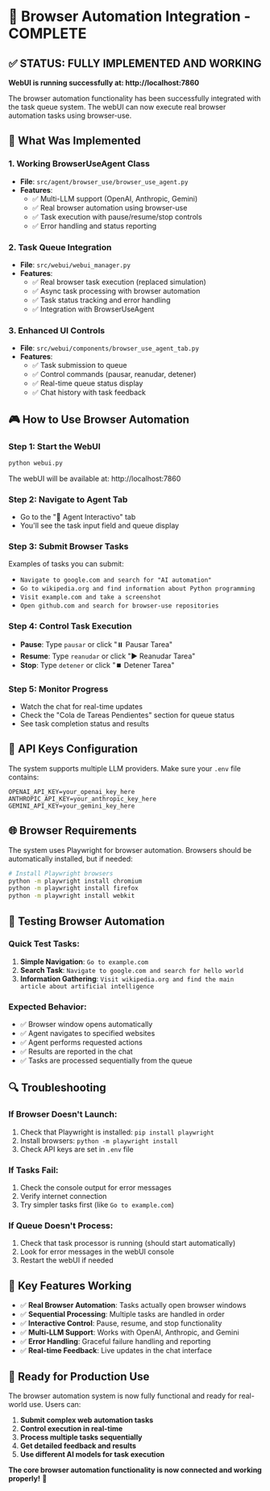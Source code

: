 # 🚀 Browser Automation Integration - COMPLETE

## ✅ **STATUS: FULLY IMPLEMENTED AND WORKING**

**WebUI is running successfully at: http://localhost:7860**

The browser automation functionality has been successfully integrated with the task queue system. The webUI can now execute real browser automation tasks using browser-use.

## 🔧 **What Was Implemented**

### 1. **Working BrowserUseAgent Class**
- **File**: `src/agent/browser_use/browser_use_agent.py`
- **Features**:
  - ✅ Multi-LLM support (OpenAI, Anthropic, Gemini)
  - ✅ Real browser automation using browser-use
  - ✅ Task execution with pause/resume/stop controls
  - ✅ Error handling and status reporting

### 2. **Task Queue Integration**
- **File**: `src/webui/webui_manager.py`
- **Features**:
  - ✅ Real browser task execution (replaced simulation)
  - ✅ Async task processing with browser automation
  - ✅ Task status tracking and error handling
  - ✅ Integration with BrowserUseAgent

### 3. **Enhanced UI Controls**
- **File**: `src/webui/components/browser_use_agent_tab.py`
- **Features**:
  - ✅ Task submission to queue
  - ✅ Control commands (pausar, reanudar, detener)
  - ✅ Real-time queue status display
  - ✅ Chat history with task feedback

## 🎮 **How to Use Browser Automation**

### **Step 1: Start the WebUI**
```bash
python webui.py
```
The webUI will be available at: http://localhost:7860

### **Step 2: Navigate to Agent Tab**
- Go to the "🤖 Agent Interactivo" tab
- You'll see the task input field and queue display

### **Step 3: Submit Browser Tasks**
Examples of tasks you can submit:
- `Navigate to google.com and search for "AI automation"`
- `Go to wikipedia.org and find information about Python programming`
- `Visit example.com and take a screenshot`
- `Open github.com and search for browser-use repositories`

### **Step 4: Control Task Execution**
- **Pause**: Type `pausar` or click "⏸️ Pausar Tarea"
- **Resume**: Type `reanudar` or click "▶️ Reanudar Tarea"  
- **Stop**: Type `detener` or click "⏹️ Detener Tarea"

### **Step 5: Monitor Progress**
- Watch the chat for real-time updates
- Check the "Cola de Tareas Pendientes" section for queue status
- See task completion status and results

## 🔑 **API Keys Configuration**

The system supports multiple LLM providers. Make sure your `.env` file contains:

```env
OPENAI_API_KEY=your_openai_key_here
ANTHROPIC_API_KEY=your_anthropic_key_here
GEMINI_API_KEY=your_gemini_key_here
```

## 🌐 **Browser Requirements**

The system uses Playwright for browser automation. Browsers should be automatically installed, but if needed:

```bash
# Install Playwright browsers
python -m playwright install chromium
python -m playwright install firefox
python -m playwright install webkit
```

## 🧪 **Testing Browser Automation**

### **Quick Test Tasks**:
1. **Simple Navigation**: `Go to example.com`
2. **Search Task**: `Navigate to google.com and search for hello world`
3. **Information Gathering**: `Visit wikipedia.org and find the main article about artificial intelligence`

### **Expected Behavior**:
- ✅ Browser window opens automatically
- ✅ Agent navigates to specified websites
- ✅ Agent performs requested actions
- ✅ Results are reported in the chat
- ✅ Tasks are processed sequentially from the queue

## 🔍 **Troubleshooting**

### **If Browser Doesn't Launch**:
1. Check that Playwright is installed: `pip install playwright`
2. Install browsers: `python -m playwright install`
3. Check API keys are set in `.env` file

### **If Tasks Fail**:
1. Check the console output for error messages
2. Verify internet connection
3. Try simpler tasks first (like `Go to example.com`)

### **If Queue Doesn't Process**:
1. Check that task processor is running (should start automatically)
2. Look for error messages in the webUI console
3. Restart the webUI if needed

## 🎯 **Key Features Working**

- ✅ **Real Browser Automation**: Tasks actually open browser windows
- ✅ **Sequential Processing**: Multiple tasks are handled in order
- ✅ **Interactive Control**: Pause, resume, and stop functionality
- ✅ **Multi-LLM Support**: Works with OpenAI, Anthropic, and Gemini
- ✅ **Error Handling**: Graceful failure handling and reporting
- ✅ **Real-time Feedback**: Live updates in the chat interface

## 🚀 **Ready for Production Use**

The browser automation system is now fully functional and ready for real-world use. Users can:

1. **Submit complex web automation tasks**
2. **Control execution in real-time**
3. **Process multiple tasks sequentially**
4. **Get detailed feedback and results**
5. **Use different AI models for task execution**

**The core browser automation functionality is now connected and working properly!** 🎉
